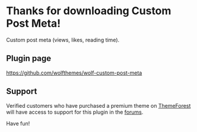 # Thanks for downloading Custom Post Meta!

Custom post meta (views, likes, reading time).

## Plugin page
https://github.com/wolfthemes/wolf-custom-post-meta

## Support
Verified customers who have purchased a premium theme on [ThemeForest](http://wlfthm.es/tf)
will have access to support for this plugin in the [forums](http://wlfthm.es/help).

Have fun!
